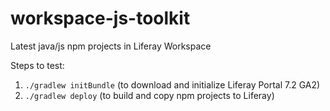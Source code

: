 # workspace-js-toolkit
Latest java/js npm projects in Liferay Workspace

Steps to test:
1. `./gradlew initBundle` (to download and initialize Liferay Portal 7.2 GA2)
2. `./gradlew deploy` (to build and copy npm projects to Liferay)
